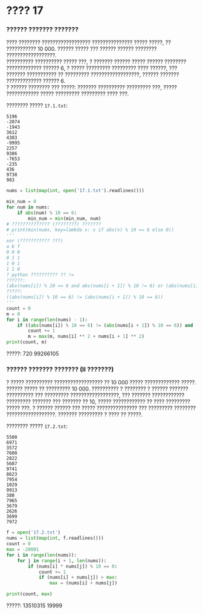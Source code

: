 # ???? 17

### ?????? ??????? ???????

???? ???????? ?????????????????? ??????????????? ????? ?????, ?? ??????????? 10 000.
?????? ????? ??? ?????? ?????? ???????? ??????????????????.\
?????????? ?????????? ????? ???, ? ??????? ?????? ????? ?????? ???????? ????????????? ?????? 6,
? ????? ????????? ????????? ???? ??????, ??? ??????? ??????????? ?? ????????? ??????????????????,
?????? ??????? ????????????? ?????? 6.\
? ?????? ???????? ??? ?????: ??????? ?????????? ????????? ???,
????? ???????????? ????? ????????? ????????? ???? ???.

???????? ????? `17.1.txt`:
```
5196
-2074
-1943
3612
4303
-9995
2257
9386
-7653
-235
436
9738
983
```

```python
nums = list(map(int, open('17.1.txt').readlines()))

min_num = 0
for num in nums:
    if abs(num) % 10 == 6:
        min_num = min(min_num, num)
# ?????????????? (????????) ???????
# print(min(nums, key=lambda x: x if abs(x) % 10 == 6 else 0))
'''
xor (??????????? ???)
a b f
0 0 0
0 1 1
1 0 1
1 1 0
? python ?????????? ?? !=
??????:
(abs(nums[i]) % 10 == 6 and abs(nums[i + 1]) % 10 != 6) or (abs(nums[i]) % 10 != 6 and abs(nums[i + 1]) % 10 == 6)
?????:
((abs(nums[i]) % 10 == 6) != (abs(nums[i + 1]) % 10 == 6))
'''
count = 0
m = 0
for i in range(len(nums) - 1):
    if ((abs(nums[i]) % 10 == 6) != (abs(nums[i + 1]) % 10 == 6)) and (nums[i] ** 2 + nums[i + 1] ** 2 < min_num ** 2):
        count += 1
        m = max(m, nums[i] ** 2 + nums[i + 1] ** 2)
print(count, m)
```

?????: 720 99266105

### ?????? ??????? ??????? (II ???????)

? ????? ?????????? ?????????????????? ?? 10 000 ????? ????????????? ?????. ?????? ????? ?? ????????? 10 000.
?????????? ? ???????? ? ?????? ??????? ?????????? ??? ????????? ??????????????????,
??? ??????? ???????????? ????????? ??????? ??? ??????? ?? 10, ????? ???????????? ?? ???? ????????? ????? ???.
? ?????? ?????? ??? ????? ??????????????? ??? ????????? ???????? ??????????????????. ??????? ????????? ? ???? ?? ?????.

???????? ????? `17.2.txt`:
```
5500
6971
3572
7600
2822
5687
9741
8623
7954
1029
9913
380
7965
3679
2626
3699
7972
```

```python
f = open('17.2.txt')
nums = list(map(int, f.readlines()))
count = 0
max = -20001
for i in range(len(nums)):
    for j in range(i + 1, len(nums)):
        if (nums[i] * nums[j]) % 10 == 0:
            count += 1
            if (nums[i] + nums[j]) > max:
                max = (nums[i] + nums[j])

print(count, max)
```

?????: 13510315 19999